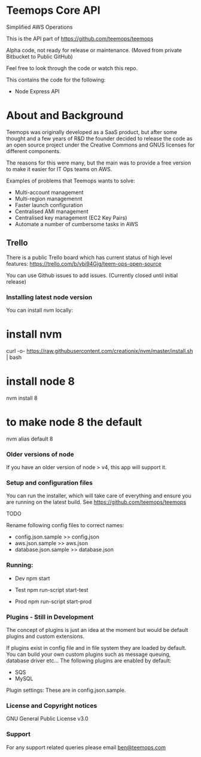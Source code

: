 # Teemops Core API #
Simplified AWS Operations

This is the API part of https://github.com/teemops/teemops

Alpha code, not ready for release or maintenance.
(Moved from private Bitbucket to Public GitHub)

Feel free to look through the code or watch this repo.

This contains the code for the following:
* Node Express API

# About and Background #
Teemops was originally developed as a SaaS product, but after some thought and a few years of R&D the founder decided to 
release the code as an open source project under the Creative Commons and GNUS licenses for different components.

The reasons for this were many, but the main was to provide a free version to make it easier for IT Ops teams on AWS.

Examples of problems that Teemops wants to solve:
* Multi-account management
* Multi-region managemennt
* Faster launch configuration
* Centralised AMI management
* Centralised key management (EC2 Key Pairs)
* Automate a number of cumbersome tasks in AWS

## Trello 

There is a public Trello board which has current status of high level features:
https://trello.com/b/vbi94Gjg/teem-ops-open-source

You can use Github issues to add issues. (Currently closed until initial release)

### Installing latest node version ###

You can install nvm locally:
# install nvm
curl -o- https://raw.githubusercontent.com/creationix/nvm/master/install.sh | bash

# install node 8
nvm install 8

# to make node 8 the default
nvm alias default 8

### Older versions of node

If you have an older version of node > v4, this app will support it. 

### Setup and configuration files
You can run the installer, which will take care of everything and ensure you are running on the latest build.
See https://github.com/teemops/teemops

TODO

Rename following config files to correct names:
* config.json.sample >> config.json
* aws.json.sample >> aws.json
* database.json.sample >> database.json

### Running:
* Dev
npm start

* Test
npm run-script start-test

* Prod
npm run-script start-prod

### Plugins - Still in Development
The concept of plugins is just an idea at the moment but would be default plugins and custom extensions.

If plugins exist in config file and in file system they are loaded by default. You can build your own custom plugins such as message queuing, database driver etc...
The following plugins are enabled by default:
* SQS
* MySQL

Plugin settings:
These are in config.json.sample.

### License and Copyright notices
GNU General Public License v3.0

### Support
For any support related queries please email ben@teemops.com